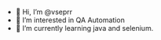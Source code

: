 - 👋 Hi, I’m @vseprr
- 👀 I’m interested in QA Automation
- 🌱 I’m currently learning java and selenium.


<!---
vseprr/vseprr is a ✨ special ✨ repository because its `README.md` (this file) appears on your GitHub profile.
You can click the Preview link to take a look at your changes.
--->
